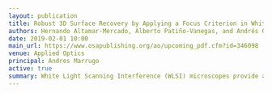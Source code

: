 ```yaml
---
layout: publication
title: Robust 3D Surface Recovery by Applying a Focus Criterion in White Light Scanning Interference Microscopy
authors: Hernando Altamar-Mercado, Alberto Patiño-Vanegas, and Andrés G. Marrugo
date: 2019-02-01 10:00
main_url: https://www.osapublishing.org/ao/upcoming_pdf.cfm?id=346098
venue: Applied Optics
principal: Andres Marrugo
active: true
summary: White Light Scanning Interference (WLSI) microscopes provide an accurate surface topography of engi- neered surfaces. However, the measurement accuracy is substantially reduced in surfaces with low re- flectivity regions or high roughness, like a surface affected by corrosion. An alternative technique called Shape from Focus (SFF) takes advantage of the surface texture to recover the 3D surface by using a focus metric through a vertical scan. In this work, we propose a technique called SFF-WLSI, which consists in recovering the 3D surface of an object by applying the Tennegrad Variance (TENV) focus metric to WLSI images. Extensive simulation results show that the proposed technique yield accurate measurements un- der different surface roughness and surface reflectivity outperforming the conventional WLSI and the SFF techniques. We validated the simulation results on two real objects with a Mirau-type microscope. The first, a flat lapping specimen with Ra = 0.05 μm for which we measured an average value of Ra = 0.055 μm and standard deviation σ = 0.008 μm. The second, a metallic sphere with corrosion which we recon- structed with WLSI versus the proposed SFF-WLSI technique producing a better 3D reconstruction with less undefined depth values.
---
```


